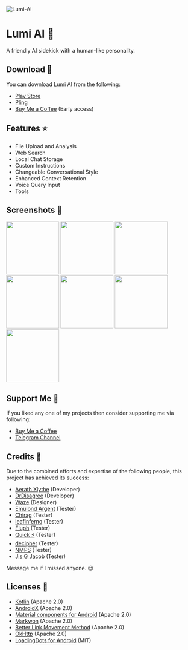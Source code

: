 ![Lumi-AI](https://github.com/iamlooper/Lumi-AI/raw/main/banner.jpg)

# Lumi AI 🤖
A friendly AI sidekick with a human-like personality.

## Download 📲
You can download Lumi AI from the following:
- [Play Store](https://play.google.com/store/apps/details?id=com.looper.vic)
- [Pling](https://www.pling.com/p/2059807)
- [Buy Me a Coffee](https://buymeacoffee.com/iamlooper/posts) (Early access)

## Features ⭐
- File Upload and Analysis
- Web Search
- Local Chat Storage
- Custom Instructions
- Changeable Conversational Style
- Enhanced Context Retention
- Voice Query Input
- Tools

## Screenshots 📱
[<img src="https://github.com/iamlooper/Lumi-AI/raw/main/screenshots/1.png" width=140>](https://github.com/iamlooper/Lumi-AI/raw/main/screenshots/1.png)
[<img src="https://github.com/iamlooper/Lumi-AI/raw/main/screenshots/2.png" width=140>](https://github.com/iamlooper/Lumi-AI/raw/main/screenshots/2.png)
[<img src="https://github.com/iamlooper/Lumi-AI/raw/main/screenshots/3.png" width=140>](https://github.com/iamlooper/Lumi-AI/raw/main/screenshots/3.png)
[<img src="https://github.com/iamlooper/Lumi-AI/raw/main/screenshots/4.png" width=140>](https://github.com/iamlooper/Lumi-AI/raw/main/screenshots/4.png)
[<img src="https://github.com/iamlooper/Lumi-AI/raw/main/screenshots/5.png" width=140>](https://github.com/iamlooper/Lumi-AI/raw/main/screenshots/5.png)
[<img src="https://github.com/iamlooper/Lumi-AI/raw/main/screenshots/6.png" width=140>](https://github.com/iamlooper/Lumi-AI/raw/main/screenshots/6.png)
[<img src="https://github.com/iamlooper/Lumi-AI/raw/main/screenshots/7.png" width=140>](https://github.com/iamlooper/Lumi-AI/raw/main/screenshots/7.png)

## Support Me 💙
If you liked any one of my projects then consider supporting me via following:
- [Buy Me a Coffee](https://buymeacoffee.com/iamlooper/membership)
- [Telegram Channel](https://loopprojects.t.me)

## Credits 👥
Due to the combined efforts and expertise of the following people, this project has achieved its success:
- [Aerath Xlythe](https://t.me/KaldirimMuhendisi) (Developer)
- [DrDisagree](https://t.me/DrDisagree) (Developer)
- [Waze](https://t.me/XelXen) (Designer)
- [Emulond Argent](https://t.me/Emulond) (Tester)
- [Chirag](https://t.me/selfmuser) (Tester)
- [leafinferno](https://t.me/leafinferno) (Tester)
- [Fluph](https://t.me/fluphish) (Tester)
- [Quick ⚡](https://t.me/username0136) (Tester)
- [decipher](https://t.me/decipher3114) (Tester)
- [NMPS](https://t.me/NAVISAVIO) (Tester)
- [Jis G Jacob](https://t.me/StudioKeys) (Tester)

Message me if I missed anyone. 😉

## Licenses 📄
- [Kotlin](https://kotlinlang.org) (Apache 2.0)
- [AndroidX](https://developer.android.com/jetpack/androidx) (Apache 2.0)
- [Material components for Android](https://github.com/material-components/material-components-android) (Apache 2.0)
- [Markwon](https://github.com/noties/Markwon) (Apache 2.0)
- [Better Link Movement Method](https://github.com/saket/Better-Link-Movement-Method) (Apache 2.0)
- [OkHttp](https://square.github.io/okhttp) (Apache 2.0)
- [LoadingDots for Android](https://github.com/EyalBira/loading-dots) (MIT)
